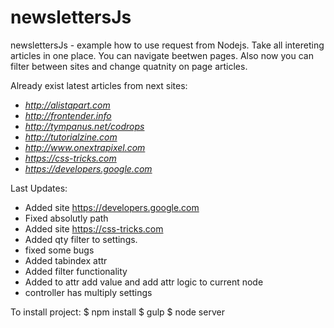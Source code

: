 #  newslettersJs

newslettersJs - example how to use request from Nodejs. 
Take all intereting articles in one place. You can navigate beetwen pages.
Also now you can filter between sites and change quatnity on page articles.

Already exist latest articles from next sites:

* *http://alistapart.com*
* *http://frontender.info*
* *http://tympanus.net/codrops*
* *http://tutorialzine.com*
* *http://www.onextrapixel.com*
* *https://css-tricks.com*
* *https://developers.google.com*


Last Updates:

* Added site https://developers.google.com
* Fixed absolutly path
* Added site https://css-tricks.com
* Added qty filter to settings.
* fixed some bugs
* Added tabindex attr
* Added filter functionality
* Added to attr add value and add attr logic to current node
* controller has multiply settings


To install project:
     $ npm install
     $ gulp
     $ node server
